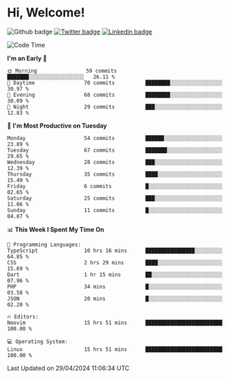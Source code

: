   # Hi, Welcome!
  ![Github badge](https://img.shields.io/github/followers/kraken-afk.svg?style=social&label=Follow&maxAge=2592000)
  [![Twitter badge](https://img.shields.io/badge/-Twitter-00acee?style=flat-square&logo=Twitter&logoColor=white)](https://twitter.com/trshppl)
  [![Linkedin badge](https://img.shields.io/badge/LinkedIn-0077B5?style=flat-square&logo=linkedin&logoColor=white)](https://www.linkedin.com/in/noveanrer)
<!--START_SECTION:waka-->
![Code Time](http://img.shields.io/badge/Code%20Time-168%20hrs%205%20mins-blue)

**I'm an Early 🐤** 

```text
🌞 Morning                59 commits          ███████░░░░░░░░░░░░░░░░░░   26.11 % 
🌆 Daytime                70 commits          ████████░░░░░░░░░░░░░░░░░   30.97 % 
🌃 Evening                68 commits          ████████░░░░░░░░░░░░░░░░░   30.09 % 
🌙 Night                  29 commits          ███░░░░░░░░░░░░░░░░░░░░░░   12.83 % 
```
📅 **I'm Most Productive on Tuesday** 

```text
Monday                   54 commits          ██████░░░░░░░░░░░░░░░░░░░   23.89 % 
Tuesday                  67 commits          ███████░░░░░░░░░░░░░░░░░░   29.65 % 
Wednesday                28 commits          ███░░░░░░░░░░░░░░░░░░░░░░   12.39 % 
Thursday                 35 commits          ████░░░░░░░░░░░░░░░░░░░░░   15.49 % 
Friday                   6 commits           █░░░░░░░░░░░░░░░░░░░░░░░░   02.65 % 
Saturday                 25 commits          ███░░░░░░░░░░░░░░░░░░░░░░   11.06 % 
Sunday                   11 commits          █░░░░░░░░░░░░░░░░░░░░░░░░   04.87 % 
```


📊 **This Week I Spent My Time On** 

```text
💬 Programming Languages: 
TypeScript               10 hrs 16 mins      ████████████████░░░░░░░░░   64.85 % 
CSS                      2 hrs 29 mins       ████░░░░░░░░░░░░░░░░░░░░░   15.69 % 
Dart                     1 hr 15 mins        ██░░░░░░░░░░░░░░░░░░░░░░░   07.96 % 
PHP                      34 mins             █░░░░░░░░░░░░░░░░░░░░░░░░   03.58 % 
JSON                     20 mins             █░░░░░░░░░░░░░░░░░░░░░░░░   02.20 % 

🔥 Editors: 
Neovim                   15 hrs 51 mins      █████████████████████████   100.00 % 

💻 Operating System: 
Linux                    15 hrs 51 mins      █████████████████████████   100.00 % 
```


 Last Updated on 29/04/2024 11:06:34 UTC
<!--END_SECTION:waka-->